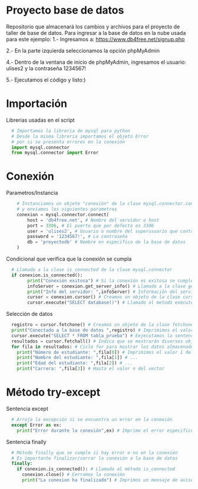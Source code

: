# Proyecto base de datos
Repositorio que almacenará los cambios y archivos para el proyecto de taller de base de datos.
Para ingresar a la base de datos en la nube usada para este ejemplo:
1.- Ingresamos a: https://www.db4free.net/signup.php

2.- En la parte izquierda seleccionamos la opción phpMyAdmin

4.- Dentro de la ventana de inicio de phpMyAdmin, ingresamos el usuario: ulises2 y la contraseña 1234567!

5.- Ejecutamos el código y listo:)

# Importación
Librerias usadas en el script
```python
  # Importamos la libreria de mysql para python
  # Desde la misma libreria importamos el objeto Error
  # por si se presenta errores en la conexión
  import mysql.connector
  from mysql.connector import Error
```
# Conexión

Parametros/Instancia
```python
    # Instanciamos un objeto "conexión" de la clase mysql.connector.connect
    # y enviamos los siguientes parametros
    conexion = mysql.connector.connect(
        host = 'db4free.net', # Nombre del servidor o host
        port = 3306, # El puerto que por defecto es 3306
        user = 'ulises2', # Usuario o nombre del superusuario que controla el gestor
        password = '1234567!', # La contraseña
        db = 'proyectodb' # Nombre en especifico de la base de datos
    )
```

Condicional que verifica que la conexión se cumpla
```python
  # Llamado a la clase is_connected de la clase mysql.connector
  if conexion.is_connected():
        print("Conexión exitosa") # Si la conexión es exitosa se cumple la condición
        infoServer = conexion.get_server_info() # Llamado a la clase get_server_info 
        print("Info del servidor: ",infoServer) # Información del servidor en el que se hostea
        cursor = conexion.cursor() # Creamos un objeto de la clase cursor para seleccionar datos
        cursor.execute("SELECT database()") # Llamado al metodo execute, el parametro es en comillas ya que se envia una cadena de texto que recibirá el gestor
```
        
Selección de datos
```python
  registro = cursor.fetchone() # Creamos un objeto de la clase fetchone que indica que solo se obtendrá un valor de una tabla
  print("Conectado a la base de datos ",registro) # Imprimimos el valor de la variable que guarda el nombre de la base de datos
  cursor.execute("SELECT * FROM tabla_prueba") # Eejecutamos la sentencia que le mandaremos al gestor
  resultados = cursor.fetchall() # Indica que se mostrarán diversos objetos de una tabla
  for fila in resultados: # Ciclo for para mostrar los datos almacenados en un vector por cada registro
    print("Número de estudiante: ",fila[0]) # Imprimimos el valor 1 del vetor
    print("Nombre del estudiante: ",fila[1]) # ...
    print("Edad del estudiante: ",fila[2]) # ...
    print("Carrera: ",fila[3]) # Hasta el valor n del vector
```
# Método try-except
Sentencia except
```python
  # Arroja la excepción si se encuentra un error en la conexión
  except Error as ex:
    print("Error durante la conexión",ex) # Imprime el error especifico
```  
Sentencia finally
```python
  # Método finally que se cumple si hay error o no en la conexión
  # Es importante finalizar/cerrar la conexión a la base de datos 
  finally:
    if conexion.is_connected(): # Llamado al método is_connected
      conexion.close() # Cerramos la conexión
      print("La conexion ha finalizado") # Imprimos un mensaje de aviso
```
